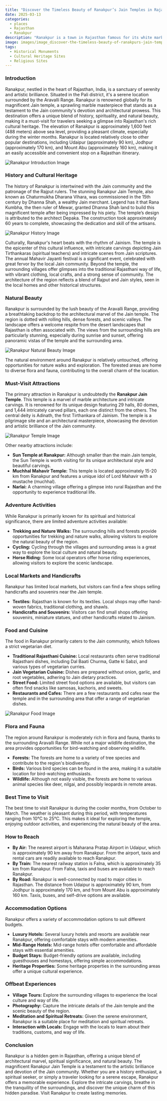 ```yaml
---
title: "Discover the Timeless Beauty of Ranakpur’s Jain Temples in Rajasthan"
date: 2025-03-13
categories:
  - places
  - Rajasthan
  - Ranakpur
description: "Ranakpur is a town in Rajasthan famous for its white marble Jain temples, most notably the iconic Dilwara Temple, located near Pali in the Hadrapar region. Renowned for intricate carvings and rich history, it's often called 'The City of Temples.'"
image: images/image_discover-the-timeless-beauty-of-ranakpurs-jain-temples-in-rajasthan.png
tags: 
  - Historical Monuments
  - Cultural Heritage Sites
  - Religious Sites
---
```



### **Introduction**

Ranakpur, nestled in the heart of Rajasthan, India, is a sanctuary of serenity and artistic brilliance. Situated in the Pali district, it's a serene location surrounded by the Aravalli Range. Ranakpur is renowned globally for its magnificent Jain temple, a sprawling marble masterpiece that stands as a testament to the Jain community's devotion and architectural prowess. This destination offers a unique blend of history, spirituality, and natural beauty, making it a must-visit for travelers seeking a glimpse into Rajasthan's rich cultural heritage. The elevation of Ranakpur is approximately 1,600 feet (488 meters) above sea level, providing a pleasant climate, especially during the winter months. Ranakpur is located relatively close to other popular destinations, including Udaipur (approximately 90 km), Jodhpur (approximately 170 km), and Mount Abu (approximately 160 km), making it an easily accessible and convenient stop on a Rajasthan itinerary.

<img src="placeholder_image_ranakpur_introduction.jpg" alt="Ranakpur Introduction Image">

### **History and Cultural Heritage**

The history of Ranakpur is intertwined with the Jain community and the patronage of the Rajput rulers. The stunning Ranakpur Jain Temple, also known as Chaturmukha Dharana Vihara, was commissioned in the 15th century by Dhanna Shah, a wealthy Jain merchant. Legend has it that Rana Kumbha, the then ruler of Mewar, granted Dhanna Shah land to build this magnificent temple after being impressed by his piety. The temple’s design is attributed to the architect Depaka. The construction took approximately 60 years to complete, showcasing the dedication and skill of the artisans.

<img src="placeholder_image_ranakpur_history.jpg" alt="Ranakpur History Image">

Culturally, Ranakpur's heart beats with the rhythm of Jainism. The temple is the epicenter of this cultural influence, with intricate carvings depicting Jain Tirthankaras (spiritual teachers) and intricate scenes from Jain scriptures. The annual Mahavir Jayanti festival is a significant event, celebrated with great fervor by the local Jain community. Beyond the temple, the surrounding villages offer glimpses into the traditional Rajasthani way of life, with vibrant clothing, local crafts, and a strong sense of community. The architecture of the region reflects a blend of Rajput and Jain styles, seen in the local homes and other historical structures.

### **Natural Beauty**

Ranakpur is surrounded by the lush beauty of the Aravalli Range, providing a breathtaking backdrop to the architectural marvel of the Jain temple. The region is dotted with rolling hills, dense forests, and scenic valleys. The landscape offers a welcome respite from the desert landscapes that Rajasthan is often associated with. The views from the surrounding hills are particularly stunning, especially during sunrise and sunset, offering panoramic vistas of the temple and the surrounding area.

<img src="placeholder_image_ranakpur_natural_beauty.jpg" alt="Ranakpur Natural Beauty Image">

The natural environment around Ranakpur is relatively untouched, offering opportunities for nature walks and exploration. The forested areas are home to diverse flora and fauna, contributing to the overall charm of the location.

### **Must-Visit Attractions**

The primary attraction in Ranakpur is undoubtedly the **Ranakpur Jain Temple**. This temple is a marvel of marble architecture and intricate carvings. It is renowned for its unique design featuring 29 halls, 80 domes, and 1,444 intricately carved pillars, each one distinct from the others. The central deity is Adinath, the first Tirthankara of Jainism. The temple is a pilgrimage site and an architectural masterpiece, showcasing the devotion and artistic brilliance of the Jain community.

<img src="placeholder_image_ranakpur_temple.jpg" alt="Ranakpur Temple Image">

Other nearby attractions include:

*   **Sun Temple at Ranakpur:** Although smaller than the main Jain temple, the Sun Temple is worth visiting for its unique architectural style and beautiful carvings.
*   **Muchhal Mahavir Temple:** This temple is located approximately 15-20 km from Ranakpur and features a unique idol of Lord Mahavir with a mustache (muchhal).
*   **Narlai:** A charming village offering a glimpse into rural Rajasthan and the opportunity to experience traditional life.

### **Adventure Activities**

While Ranakpur is primarily known for its spiritual and historical significance, there are limited adventure activities available:

*   **Trekking and Nature Walks:** The surrounding hills and forests provide opportunities for trekking and nature walks, allowing visitors to explore the natural beauty of the region.
*   **Cycling:** Cycling through the villages and surrounding areas is a great way to explore the local culture and natural beauty.
*   **Horse Riding:** Some local operators offer horse riding experiences, allowing visitors to explore the scenic landscape.

### **Local Markets and Handicrafts**

Ranakpur has limited local markets, but visitors can find a few shops selling handicrafts and souvenirs near the Jain temple.

*   **Textiles:** Rajasthan is known for its textiles. Local shops may offer hand-woven fabrics, traditional clothing, and shawls.
*   **Handicrafts and Souvenirs:** Visitors can find small shops offering souvenirs, miniature statues, and other handicrafts related to Jainism.

### **Food and Cuisine**

The food in Ranakpur primarily caters to the Jain community, which follows a strict vegetarian diet.

*   **Traditional Rajasthani Cuisine:** Local restaurants often serve traditional Rajasthani dishes, including Dal Baati Churma, Gatte ki Sabzi, and various types of vegetarian curries.
*   **Jain Vegetarian Cuisine:** Dishes are prepared without onion, garlic, and root vegetables, adhering to Jain dietary practices.
*   **Street Food:** Limited street food options are available, but visitors can often find snacks like samosas, kachoris, and sweets.
*   **Restaurants and Cafes:** There are a few restaurants and cafes near the temple and in the surrounding area that offer a range of vegetarian dishes.

<img src="placeholder_image_ranakpur_food.jpg" alt="Ranakpur Food Image">

### **Flora and Fauna**

The region around Ranakpur is moderately rich in flora and fauna, thanks to the surrounding Aravalli Range. While not a major wildlife destination, the area provides opportunities for bird-watching and observing wildlife.

*   **Forests:** The forests are home to a variety of tree species and contribute to the region's biodiversity.
*   **Birds:** Various bird species can be found in the area, making it a suitable location for bird-watching enthusiasts.
*   **Wildlife:** Although not easily visible, the forests are home to various animal species like deer, nilgai, and possibly leopards in remote areas.

### **Best Time to Visit**

The best time to visit Ranakpur is during the cooler months, from October to March. The weather is pleasant during this period, with temperatures ranging from 10°C to 25°C. This makes it ideal for exploring the temple, enjoying outdoor activities, and experiencing the natural beauty of the area.

### **How to Reach**

*   **By Air:** The nearest airport is Maharana Pratap Airport in Udaipur, which is approximately 90 km away from Ranakpur. From the airport, taxis and rental cars are readily available to reach Ranakpur.
*   **By Train:** The nearest railway station is Falna, which is approximately 35 km from Ranakpur. From Falna, taxis and buses are available to reach Ranakpur.
*   **By Road:** Ranakpur is well-connected by road to major cities in Rajasthan. The distance from Udaipur is approximately 90 km, from Jodhpur is approximately 170 km, and from Mount Abu is approximately 160 km. Taxis, buses, and self-drive options are available.

### **Accommodation Options**

Ranakpur offers a variety of accommodation options to suit different budgets.

*   **Luxury Hotels:** Several luxury hotels and resorts are available near Ranakpur, offering comfortable stays with modern amenities.
*   **Mid-Range Hotels:** Mid-range hotels offer comfortable and affordable stays with essential amenities.
*   **Budget Stays:** Budget-friendly options are available, including guesthouses and homestays, offering simple accommodations.
*   **Heritage Properties:** Some heritage properties in the surrounding areas offer a unique cultural experience.

### **Offbeat Experiences**

*   **Village Tours:** Explore the surrounding villages to experience the local culture and way of life.
*   **Photography:** Capture the intricate details of the Jain temple and the scenic beauty of the region.
*   **Meditation and Spiritual Retreats:** Given the serene environment, Ranakpur is a suitable place for meditation and spiritual retreats.
*   **Interaction with Locals:** Engage with the locals to learn about their traditions, customs, and way of life.

### **Conclusion**

Ranakpur is a hidden gem in Rajasthan, offering a unique blend of architectural marvel, spiritual significance, and natural beauty. The magnificent Ranakpur Jain Temple is a testament to the artistic brilliance and devotion of the Jain community. Whether you are a history enthusiast, a spiritual seeker, or simply a traveler looking for a serene escape, Ranakpur offers a memorable experience. Explore the intricate carvings, breathe in the tranquility of the surroundings, and discover the unique charm of this hidden paradise. Visit Ranakpur to create lasting memories.


